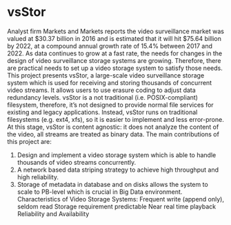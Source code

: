 # vsStor

Analyst firm Markets and Markets reports the video surveillance market was valued at $30.37 billion in 2016 and is estimated that it will hit $75.64 billion by 2022, at a compound annual growth rate of 15.4% between 2017 and 2022. As data continues to grow at a fast rate, 
the needs for changes in the design of video surveillance storage systems are growing. Therefore, there are practical needs to set up a video storage system to satisfy those needs.
This project presents vsStor, a large-scale video surveillance storage system which is used for receiving and storing thousands of concurrent video streams.
It allows users to use erasure coding to adjust data redundancy levels. vsStor is a not traditional (i.e. POSIX-compliant) filesystem, therefore, 
it’s not designed to provide normal file services for existing and legacy applications.
Instead, vsStor runs on traditional filesystems (e.g. ext4, xfs), so it is easier to implement and less error-prone.
At this stage, vsStor is content agnostic: it does not analyze the content of the video, all streams are treated as binary data. 
The main contributions of this project are:
1) Design and implement a video storage system which is able to handle thousands of video streams concurrently.
2) A network based data striping strategy to achieve high throughput and high reliability.
3) Storage of metadata in database and on disks allows the system to scale to PB-level which is crucial in Big Data environment.
Characteristics of Video Storage Systems:
Frequent write (append only), seldom read
Storage requirement predictable
Near real time playback
Reliability and Availability
